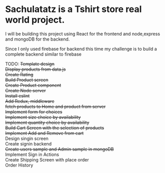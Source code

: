 # Sachulatatz is a Tshirt store real world project.

I will be building this project using React for the frontend and node,express and mongoDB for the backend.

Since I only used firebase for backend this time my challenge is to build a complete backend similar to firebase

TODO:
~~Template design~~  
~~Display products from data.js~~  
~~Create Rating~~  
~~Build Product screen~~  
~~Create Product component~~  
~~Create Node server~~  
~~Install eslint~~  
~~Add Redux, middleware~~  
~~fetch products to Home and product from server~~  
~~Implement form for choices~~  
~~Implement size choice by availability~~  
~~Implement quantity choice by availability~~  
~~Build Cart Screen with the selection of products~~  
~~Implement Add and Remove from cart~~  
Design singin screen  
Create signin backend  
~~Create users sample and Admin sample in mongoDB~~  
Implement Sign in Actions  
Create Shipping Screen with place order  
Order History  


